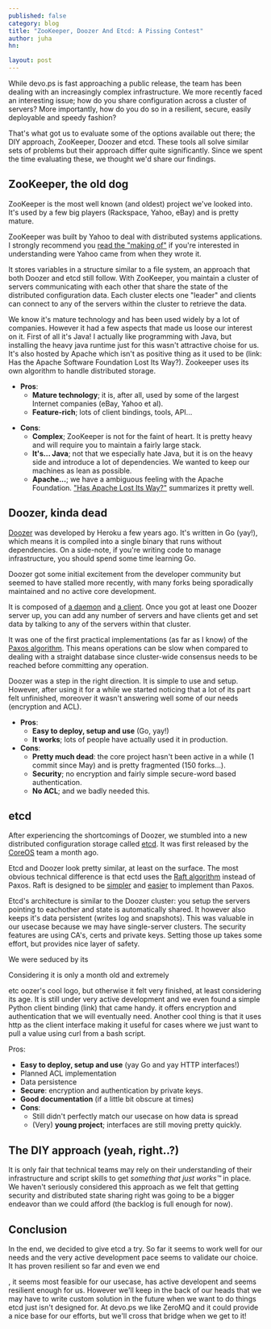 ```yaml
---
published: false
category: blog
title: "ZooKeeper, Doozer And Etcd: A Pissing Contest"
author: juha
hn: 

layout: post
---
```


While devo.ps is fast approaching a public release, the team has been dealing with an increasingly complex infrastructure. We more recently faced an interesting issue; how do you share configuration across a cluster of servers? More importantly, how do you do so in a resilient, secure, easily deployable and speedy fashion?

That's what got us to evaluate some of the options available out there; the DIY approach, ZooKeeper, Doozer and etcd. These tools all solve similar sets of problems but their approach differ quite significantly. Since we spent the time evaluating these, we thought we'd share our findings.

## ZooKeeper, the old dog

ZooKeeper is the most well known (and oldest) project we've looked into. It's used by a few big players (Rackspace, Yahoo, eBay) and is pretty mature.

ZooKeeper  was built by Yahoo to deal with distributed systems applications. I strongly recommend you [read the "making of"](http://developer.yahoo.com/blogs/hadoop/apache-zookeeper-making-417.html) if you're interested in understanding were Yahoo came from when they wrote it. 

It stores variables in a structure similar to a file system, an approach that both Doozer and etcd still follow. With ZooKeeper, you maintain a cluster of servers communicating with each other that share the state of the distributed configuration data. Each cluster elects one "leader" and clients can connect to any of the servers within the cluster to retrieve the data.

We know it's mature technology and has been used widely by a lot of companies. However it had a few aspects that made us loose our interest on it. First of all it's Java! I actually like programming with Java, but installing the heavy java runtime just for this wasn't attractive choise for us. It's also hosted by Apache which isn't as positive thing as it used to be (link: Has the Apache Software Foundation Lost Its Way?). Zookeeper uses its own algorithm to handle distributed storage.

* **Pros**:
  - **Mature technology**; it is, after all, used by some of the largest Internet companies (eBay, Yahoo et al).
  - **Feature-rich**; lots of client bindings, tools, API...
- **Cons**:
  * **Complex**; ZooKeeper is not for the faint of heart. It is pretty heavy and will require you to maintain a fairly large stack.
  * **It's... Java**; not that we especially hate Java, but it is on the heavy side and introduce a lot of dependencies. We wanted to keep our machines as lean as possible.
  * **Apache...**; we have a ambiguous feeling with the Apache Foundation. ["Has Apache Lost Its Way?"](http://www.infoworld.com/d/open-source-software/has-apache-lost-its-way-225267) summarizes it pretty well.

## Doozer, kinda dead

[Doozer](https://github.com/ha/doozerd) was developed by Heroku a few years ago. It's written in Go (yay!), which means it is compiled into a single binary that runs without dependencies. On a side-note, if you're writing code to manage infrastructure, you should spend some time learning Go.

Doozer got some initial excitement from the developer community but seemed to have stalled more recently, with many forks being sporadically maintained and no active core development.

It is composed of [a daemon](https://github.com/ha/doozerd) and [a client](https://github.com/ha/doozer). Once you got at least one Doozer server up, you can add any number of servers and have clients get and set data by talking to any of the servers within that cluster.

It was one of the first practical implementations (as far as I know) of the [Paxos algorithm](http://en.wikipedia.org/wiki/Paxos_(computer_science)). This means operations can be slow when compared to dealing with a straight database since cluster-wide consensus needs to be reached before committing any operation. 

Doozer was a step in the right direction. It is simple to use and setup. However,  after using it for a while we started noticing that a lot of its part felt unfinished, moreover it wasn't answering well some of our needs (encryption and ACL).

* **Pros**:
  * **Easy to deploy, setup and use** (Go, yay!)
  * **It works**; lots of people have actually used it in production.
* **Cons**:
  * **Pretty much dead**: the core project hasn't been active in a while (1 commit since May) and is pretty fragmented (150 forks...).
  * **Security**; no encryption and fairly simple secure-word based authentication.
  * **No ACL**; and we badly needed this.
 
 ## etcd 
 
After experiencing the shortcomings of Doozer, we stumbled into a new distributed configuration storage called [etcd](https://github.com/coreos/etcd). 
It was first released by the [CoreOS](http://coreos.com) team a month ago.
 
Etcd and Doozer look pretty similar, at least on the surface. The most obvious technical difference is that ectd uses the [Raft algorithm](http://en.wikipedia.org/wiki/Raft_(computer_science)) instead of Paxos. Raft is designed to be [simpler](https://ramcloud.stanford.edu/wiki/download/attachments/11370504/raft.pdf) and [easier](http://kellabyte.com/2013/05/09/an-alternative-to-paxos-the-raft-consensus-algorithm/) to implement than Paxos.

Etcd's architecture is similar to the Doozer cluster: you setup the servers pointing to eachother and state is automatically shared. It however also keeps it's data persistent (writes log and snapshots). This was valuable in our usecase because we may have single-server clusters. The security features are using CA's, certs and private keys. Setting those up takes some effort, but provides nice layer of safety.

We were seduced by its 

Considering it is only a month old and extremely

etc oozer's cool logo, but otherwise it felt very finished, at least considering its age. It is still under very active development and we even found a simple Python client binding (link) that came handy. it offers encryption and authentication that we will eventually need. Another cool thing is that it uses http as the client interface making it useful for cases where we just want to pull a value using curl from a bash script.

Pros:
  * **Easy to deploy, setup and use** (yay Go and yay HTTP interfaces!)
  * Planned ACL implementation
  * Data persistence
  * **Secure**: encryption and  authentication by private keys.
  * **Good documentation** (if a little bit obscure at times)
* **Cons**:
  * Still didn't perfectly match our usecase on how data is spread
  * (Very) **young project**; interfaces are still moving pretty quickly.
  
## The DIY approach (yeah, right..?)

It is only fair that technical teams may rely on their understanding of their infrastructure and script skills to get *something that just works™* in place. We haven't seriously considered this approach as we felt that getting security and distributed state sharing right was going to be a bigger endeavor than we could afford (the backlog is full enough for now).

## Conclusion

In the end, we decided to give etcd a try. So far it seems to work well for our needs and the very active development pace seems to validate our choice. It has proven resilient so far and even we end 

, it seems most feasible for our usecase, has active developent and seems resilient enough for us. However we'll keep in the back of our heads that we may have to write custom solution in the future when we want to do things etcd just isn't designed for. At devo.ps we like ZeroMQ and it could provide a nice base for our efforts, but we'll cross that bridge when we get to it!

